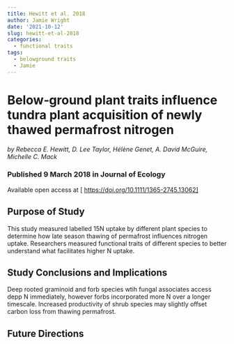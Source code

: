 ```yaml
---
title: Hewitt et al. 2018
author: Jamie Wright
date: '2021-10-12'
slug: hewitt-et-al-2018
categories:
  - functional traits
tags:
  - belowground traits
  - Jamie
---
```


# Below‐ground plant traits influence tundra plant acquisition of newly thawed permafrost nitrogen
*by Rebecca E. Hewitt, D. Lee Taylor, Hélène Genet, A. David McGuire, Michelle C. Mack*

### Published 9 March 2018 in **Journal of Ecology**
Available open access at [ https://doi.org/10.1111/1365-2745.13062]

## Purpose of Study 
This study measured labelled 15N uptake by different plant species to determine how late season thawing of permafrost influences nitrogen uptake. Researchers measured functional traits of different species to better understand what facilitates higher N uptake. 

## Study Conclusions and Implications
Deep rooted graminoid and forb species wtih fungal associates access depp N immediately, however forbs incorporated more N over a longer timescale. Increased productivity of shrub species may slightly offset carbon loss from thawing permafrost. 

## Future Directions
